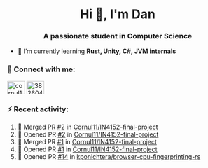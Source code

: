 <h1 align="center">Hi 👋, I'm Dan</h1>
<h3 align="center">A passionate student in Computer Science</h3>

- 🌱 I’m currently learning **Rust, Unity, C#, JVM internals**

### :rocket: Connect with me:</h3>
<p align="left">
<a href="https://linkedin.com/in/cornul11" target="blank"><img align="center" src="https://raw.githubusercontent.com/rahuldkjain/github-profile-readme-generator/master/src/images/icons/Social/linked-in-alt.svg" alt="cornul11" height="30" width="40" /></a>
<a href="https://stackoverflow.com/users/3826046" target="blank"><img align="center" src="https://raw.githubusercontent.com/rahuldkjain/github-profile-readme-generator/master/src/images/icons/Social/stack-overflow.svg" alt="3826046" height="30" width="40" /></a>
</p>

### :zap: Recent activity:
<!--START_SECTION:activity-->
1. 🎉 Merged PR [#2](https://github.com/Cornul11/IN4152-final-project/pull/2) in [Cornul11/IN4152-final-project](https://github.com/Cornul11/IN4152-final-project)
2. 💪 Opened PR [#2](https://github.com/Cornul11/IN4152-final-project/pull/2) in [Cornul11/IN4152-final-project](https://github.com/Cornul11/IN4152-final-project)
3. 🎉 Merged PR [#1](https://github.com/Cornul11/IN4152-final-project/pull/1) in [Cornul11/IN4152-final-project](https://github.com/Cornul11/IN4152-final-project)
4. 💪 Opened PR [#1](https://github.com/Cornul11/IN4152-final-project/pull/1) in [Cornul11/IN4152-final-project](https://github.com/Cornul11/IN4152-final-project)
5. 💪 Opened PR [#14](https://github.com/kponichtera/browser-cpu-fingerprinting-rs/pull/14) in [kponichtera/browser-cpu-fingerprinting-rs](https://github.com/kponichtera/browser-cpu-fingerprinting-rs)
<!--END_SECTION:activity-->
